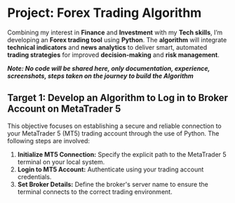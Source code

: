 # Project: Forex Trading Algorithm

Combining my interest in **Finance** and **Investment** with my **Tech skills**, I’m developing an **Forex trading tool** using **Python**. The **algorithm** will integrate **technical indicators** and **news analytics** to deliver smart, automated **trading strategies** for improved **decision-making** and **risk management**.

***Note: No code will be shared here, only documentation, experience, screenshots, steps taken on the journey to build the Algorithm***

## Target 1: Develop an Algorithm to Log in to Broker Account on MetaTrader 5
This objective focuses on establishing a secure and reliable connection to your MetaTrader 5 (MT5) trading account through the use of Python. The following steps are involved:
   1. **Initialize MT5 Connection:** Specify the explicit path to the MetaTrader 5 terminal on your local system.
   2. **Login to MT5 Account:** Authenticate using your trading account credentials.
   3. **Set Broker Details:** Define the broker's server name to ensure the terminal connects to the correct trading environment.  
